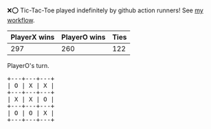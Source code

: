 :x::o: Tic-Tac-Toe played indefinitely by github action runners! See [my workflow](.github/workflows/play.yaml).

|PlayerX wins|PlayerO wins|Ties|
|-|-|-|
|297|260|122|

PlayerO's turn.

<pre>
+---+---+---+
| O | X | X |
+---+---+---+
| X | X | O |
+---+---+---+
| O | O | X |
+---+---+---+
</pre>